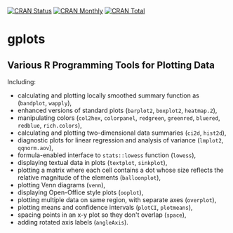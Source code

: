 [![CRAN Status](http://r-pkg.org/badges/version/gplots)](https://cran.r-project.org/package=gplots)
[![CRAN Monthly](http://cranlogs.r-pkg.org/badges/gplots)](https://cran.r-project.org/package=gplots)
[![CRAN Total](http://cranlogs.r-pkg.org/badges/grand-total/gplots)](https://cran.r-project.org/package=gplots)

# gplots

## Various R Programming Tools for Plotting Data

Including:

- calculating and plotting locally smoothed summary function as (`bandplot`, `wapply`),
- enhanced versions of standard plots (`barplot2`, `boxplot2`, `heatmap.2`),
- manipulating colors (`col2hex`, `colorpanel`, `redgreen`, `greenred`, `bluered`, `redblue`, `rich.colors`),
- calculating and plotting two-dimensional data summaries (`ci2d`, `hist2d`),
- diagnostic plots for linear regression and analysis of variance (`lmplot2`, `qqnorm.aov`),
- formula-enabled interface to `stats::lowess` function (`lowess`),
- displaying textual data in plots (`textplot`, `sinkplot`),
- plotting a matrix where each cell contains a dot whose size reflects the relative magnitude of the elements (`balloonplot`),
- plotting Venn diagrams (`venn`),
- displaying Open-Office style plots (`ooplot`),
- plotting multiple data on same region, with separate axes (`overplot`),
- plotting means and confidence intervals (`plotCI`, `plotmeans`),
- spacing points in an x-y plot so they don't overlap (`space`),
- adding rotated axis labels (`angleAxis`).
